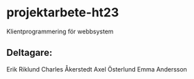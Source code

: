 # projektarbete-ht23
Klientprogrammering för webbsystem

## Deltagare:

Erik Riklund
Charles Åkerstedt
Axel Österlund
Emma Andersson
